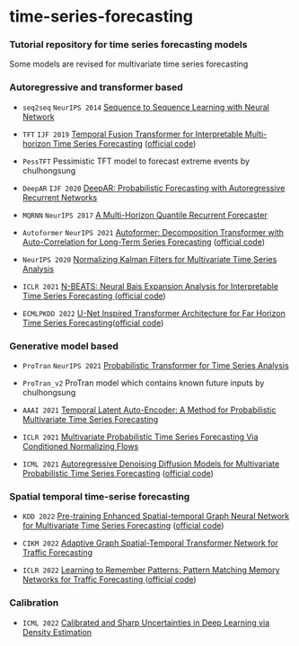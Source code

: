 # time-series-forecasting

### Tutorial repository for time series forecasting models

Some models are revised for multivariate time series forecasting 

### Autoregressive and transformer based

- `seq2seq`  `NeurIPS 2014` [Sequence to Sequence Learning with Neural Network](https://arxiv.org/abs/1409.3215)

-  `TFT` `IJF 2019` [Temporal Fusion Transformer for Interpretable Multi-horizon Time Series Forecasting](https://arxiv.org/pdf/1912.09363.pdf) ([official code](https://github.com/google-research/google-research/tree/master/tft))  

- `PessTFT` Pessimistic TFT model to forecast extreme events by chulhongsung 

- `DeepAR` `IJF 2020` [DeepAR: Probabilistic Forecasting with Autoregressive Recurrent Networks](https://arxiv.org/pdf/1704.04110.pdf)  

- `MQRNN` `NeurIPS 2017` [A Multi-Horizon Quantile Recurrent Forecaster](https://arxiv.org/pdf/1711.11053.pdf) 

- `Autoformer` `NeurIPS 2021`  [Autoformer: Decomposition Transformer with Auto-Correlation for Long-Term Series Forecasting](https://arxiv.org/pdf/2106.13008.pdf) ([official code](https://github.com/thuml/Autoformer)) 

- `NeurIPS 2020` [Normalizing Kalman Filters for Multivariate Time Series Analysis](https://proceedings.neurips.cc/paper/2020/file/1f47cef5e38c952f94c5d61726027439-Supplemental.pdf) 

- `ICLR 2021` [N-BEATS: Neural Bais Expansion Analysis for Interpretable Time Series Forecasting ](https://arxiv.org/pdf/1905.10437.pdf) ([official code](https://github.com/ServiceNow/N-BEATS)) 

- `ECMLPKDD 2022` [U-Net Inspired Transformer Architecture for Far Horizon Time Series Forecasting](https://2022.ecmlpkdd.org/wp-content/uploads/2022/09/sub_943.pdf)([official code](https://github.com/18kiran12/Yformer-Time-Series-Forecasting)) 

### Generative model based

- `ProTran` `NeurIPS 2021`  [Probabilistic Transformer for Time Series Analysis ](https://proceedings.neurips.cc/paper/2021/file/c68bd9055776bf38d8fc43c0ed283678-Paper.pdf) 

- `ProTran_v2` ProTran model which contains known future inputs by chulhongsung 

- `AAAI 2021` [Temporal Latent Auto-Encoder: A Method for Probabilistic Multivariate Time Series Forecasting](https://arxiv.org/pdf/2101.10460.pdf)  

- `ICLR 2021` [Multivariate Probabilistic Time Series Forecasting Via Conditioned Normalizing Flows](https://arxiv.org/pdf/2002.06103.pdf) 

- `ICML 2021` [Autoregressive Denoising Diffusion Models for Multivariate Probabilistic Time Series Forecasting](https://arxiv.org/pdf/2101.12072.pdf) ([official code](https://github.com/zalandoresearch/pytorch-ts/tree/master/pts/model/time_grad)) 

### Spatial temporal time-serise forecasting

- `KDD 2022` [Pre-training Enhanced Spatial-temporal Graph Neural Network for Multivariate Time Series Forecasting](https://arxiv.org/pdf/2206.09113.pdf) ([official code](https://github.com/zezhishao/STEP)) 

- `CIKM 2022` [Adaptive Graph Spatial-Temporal Transformer Network for Traffic Forecasting ](https://dl.acm.org/doi/pdf/10.1145/3511808.3557540) 

- `ICLR 2022` [Learning to Remember Patterns: Pattern Matching Memory Networks for Traffic Forecasting ](https://arxiv.org/pdf/2110.10380.pdf) ([official code](https://github.com/HyunWookL/PM-MemNet)) 

### Calibration

- `ICML 2022` [Calibrated and Sharp Uncertainties in Deep Learning via Density Estimation](https://arxiv.org/pdf/2112.07184.pdf) 

